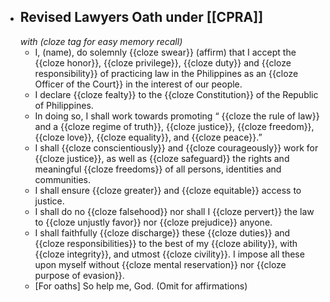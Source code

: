 - ## Revised Lawyers Oath under [[CPRA]]
  *with (cloze tag for easy memory recall)*
	- I, (name), do solemnly  {{cloze swear}} (affirm) that I accept the  {{cloze honor}},  {{cloze privilege}},  {{cloze duty}} and  {{cloze responsibility}} of practicing law in the Philippines as an  {{cloze Officer of the Court}} in the interest of our people.
	- I declare  {{cloze fealty}} to the  {{cloze Constitution}} of the Republic of Philippines.
	- In doing so, I shall work towards promoting “ {{cloze the rule of law}} and a  {{cloze regime of truth}},  {{cloze justice}},  {{cloze freedom}},  {{cloze love}},  {{cloze equality}}, and  {{cloze peace}}.”
	- I shall  {{cloze conscientiously}} and  {{cloze courageously}} work for  {{cloze justice}}, as well as  {{cloze safeguard}} the rights and meaningful  {{cloze freedoms}} of all persons, identities and communities.
	- I shall ensure  {{cloze greater}} and  {{cloze equitable}} access to justice.
	- I shall do no  {{cloze falsehood}} nor shall I  {{cloze pervert}} the law to  {{cloze unjustly favor}} nor  {{cloze prejudice}} anyone.
	- I shall faithfully  {{cloze discharge}} these  {{cloze duties}} and  {{cloze responsibilities}} to the best of my  {{cloze ability}}, with  {{cloze integrity}}, and utmost  {{cloze civility}}. I impose all these upon myself without  {{cloze mental reservation}} nor  {{cloze purpose of evasion}}.
	- [For oaths] So help me, God. (Omit for affirmations)